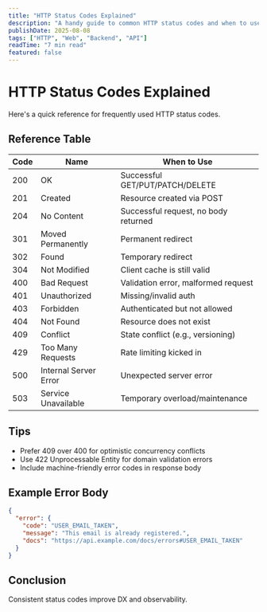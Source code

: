 ```yaml
---
title: "HTTP Status Codes Explained"
description: "A handy guide to common HTTP status codes and when to use them."
publishDate: 2025-08-08
tags: ["HTTP", "Web", "Backend", "API"]
readTime: "7 min read"
featured: false
---
```


# HTTP Status Codes Explained

Here's a quick reference for frequently used HTTP status codes.

## Reference Table

| Code | Name                    | When to Use                                 |
|------|-------------------------|---------------------------------------------|
| 200  | OK                      | Successful GET/PUT/PATCH/DELETE             |
| 201  | Created                 | Resource created via POST                   |
| 204  | No Content              | Successful request, no body returned        |
| 301  | Moved Permanently       | Permanent redirect                          |
| 302  | Found                   | Temporary redirect                          |
| 304  | Not Modified            | Client cache is still valid                 |
| 400  | Bad Request             | Validation error, malformed request         |
| 401  | Unauthorized            | Missing/invalid auth                        |
| 403  | Forbidden               | Authenticated but not allowed               |
| 404  | Not Found               | Resource does not exist                     |
| 409  | Conflict                | State conflict (e.g., versioning)           |
| 429  | Too Many Requests       | Rate limiting kicked in                     |
| 500  | Internal Server Error   | Unexpected server error                     |
| 503  | Service Unavailable     | Temporary overload/maintenance              |

## Tips

- Prefer 409 over 400 for optimistic concurrency conflicts
- Use 422 Unprocessable Entity for domain validation errors
- Include machine-friendly error codes in response body

## Example Error Body

```json
{
  "error": {
    "code": "USER_EMAIL_TAKEN",
    "message": "This email is already registered.",
    "docs": "https://api.example.com/docs/errors#USER_EMAIL_TAKEN"
  }
}
```

## Conclusion

Consistent status codes improve DX and observability.